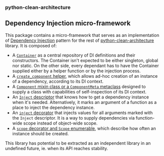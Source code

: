 ### python-clean-architecture
## Dependency Injection micro-framework

This package contains a micro-framework that serves as an implementation of [Dependency Injection](https://en.wikipedia.org/wiki/Dependency_injection) pattern for the rest of [python-clean-architecture]() library. It is composed of:
- A [`Container`](container.py) as a central repository of DI definitions and their constructors. The Container isn't expected to be either singleton, global nor static. On the other side, every dependant has to have the Container supplied either by a helper function or by the injection process.
- A [`create_component` helper](component.py), which allows ad-hoc creation of an instance of a dependency, according to its DI context.
- A [`Component` mixin class or a `ComponentMeta` metaclass](component.py) designed to supply a class with capabilities of self-inspection of its DI context.
- An [`Inject` descriptor](descriptors.py) that knows how to get a dependency instance when it's needed. Alternatively, it marks an argument of a function as a place to inject the dependency instance.
- An [`inject` decorator](decorators.py) that injects values for all arguments marked with the `Inject` descriptor. It is a way to supply dependencies via function-wide scope instead of object-wide scope.
- A [`scope` decorator and `Scope` enumerable](container.py), which describe how often an instance should be created.

This library has potential to be extracted as an independent library in an undefined future, ie. when its API reaches stability.

